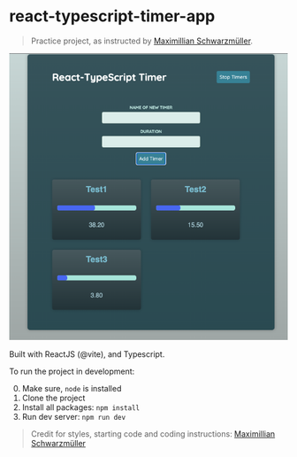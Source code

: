# react-typescript-timer-app

> Practice project, as instructed by [Maximillian Schwarzmüller](https://www.udemy.com/user/maximilian-schwarzmuller/).

![Landing Page](landing-page.png)

Built with ReactJS (@vite), and Typescript.

To run the project in development:

0. Make sure, `node` is installed
1. Clone the project
2. Install all packages: `npm install`
3. Run dev server: `npm run dev`


> Credit for styles, starting code and coding instructions: [Maximillian Schwarzmüller](https://www.udemy.com/user/maximilian-schwarzmuller/)
